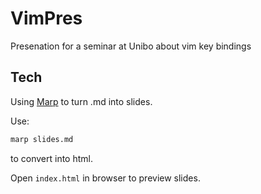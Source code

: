 # VimPres

Presenation for a seminar at Unibo about vim key bindings

## Tech

Using [Marp](https://marp.app/) to turn .md into slides.

Use:

```sh
marp slides.md
```

to convert into html.

Open `index.html` in browser to preview slides.
